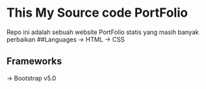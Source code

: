 # This My Source code PortFolio
Repo ini adalah sebuah website PortFolio statis yang masih banyak perbaikan
##Languages
-> HTML
-> CSS
## Frameworks
-> Bootstrap v5.0
